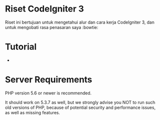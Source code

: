 # Riset CodeIgniter 3
Riset ini bertujuan untuk mengetahui alur dan cara kerja CodeIgniter 3, dan untuk mengobati rasa penasaran saya :bowtie:

# Tutorial
- 

# Server Requirements

PHP version 5.6 or newer is recommended.

It should work on 5.3.7 as well, but we strongly advise you NOT to run
such old versions of PHP, because of potential security and performance
issues, as well as missing features.
